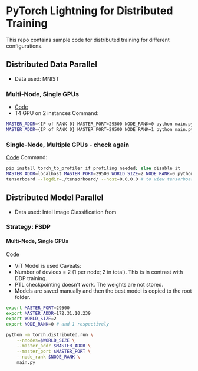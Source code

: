 # PyTorch Lightning for Distributed Training

This repo contains sample code for distributed training for different configurations.

## Distributed Data Parallel
* Data used: MNIST

### Multi-Node, Single GPUs
- [Code](./01_ddp_mnist_2n1g) 
- T4 GPU on 2 instances
Command:
```bash
MASTER_ADDR={IP of RANK 0} MASTER_PORT=29500 NODE_RANK=0 python main.py
MASTER_ADDR={IP of RANK 0} MASTER_PORT=29500 NODE_RANK=1 python main.py
```

### Single-Node, Multiple GPUs - check again
[Code](./02_ddp_mnist_1n2g) 
Command:
```bash
pip install torch_tb_profiler if profiling needed; else disable it
MASTER_ADDR=localhost MASTER_PORT=29500 WORLD_SIZE=2 NODE_RANK=0 python main.py
tensorboard --logdir=./tensorboard/ --host=0.0.0.0 # to view tensorboard
```
## Distributed Model Parallel
* Data used: Intel Image Classification from 
### Strategy: FSDP

#### Multi-Node, Single GPUs
[Code](./03_fsdp_mnist_2n1g) 
- ViT Model is used
Caveats:
- Number of devices = 2 (1 per node; 2 in total). This is in contrast with DDP training.
- PTL checkpointing doesn't work. The weights are not stored.
- Models are saved manually and then the best model is copied to the root folder.
```bash
export MASTER_PORT=29500
export MASTER_ADDR=172.31.10.239
export WORLD_SIZE=2
export NODE_RANK=0 # and 1 respectively

python -m torch.distributed.run \
    --nnodes=$WORLD_SIZE \
    --master_addr $MASTER_ADDR \
    --master_port $MASTER_PORT \
    --node_rank $NODE_RANK \
    main.py
```
